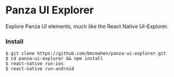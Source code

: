 # Panza UI Explorer

Explore Panza UI elements, much like the React Native UI-Explorer.

### Install

```
$ git clone https://github.com/bmcmahen/panza-ui-explorer.git
$ cd panza-ui-explorer && npm install
$ react-native run-ios
$ react-native run-android
```

